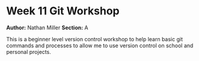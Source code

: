 # Week 11 Git Workshop
**Author:** Nathan Miller
**Section:** A

This is a beginner level version control workshop to help learn basic git commands and processes to allow me to use version control on school and personal projects.
